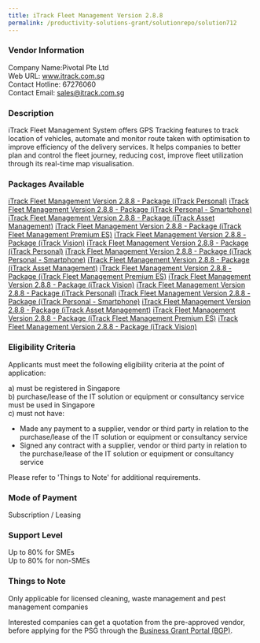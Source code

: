 ```yaml
---
title: iTrack Fleet Management Version 2.8.8
permalink: /productivity-solutions-grant/solutionrepo/solution712
---
```


### Vendor Information
Company Name:Pivotal Pte Ltd <br>Web URL: www.itrack.com.sg <br>Contact Hotline: 67276060 <br>Contact Email: sales@itrack.com.sg <br>

### Description

iTrack Fleet Management System offers GPS Tracking features to track location of vehicles, automate and monitor route taken with optimisation to improve efficiency of the delivery services. It helps companies to better plan and control the fleet journey, reducing cost, improve fleet utilization through its real-time map visualisation.

### Packages Available

<a href='https://www.gobusiness.gov.sg/images/psg/Pivotal_ES_Annex_3_Part_1.pdf' target='_blank'>iTrack Fleet Management Version 2.8.8 - Package (iTrack Personal)</a>
<a href='https://www.gobusiness.gov.sg/images/psg/Pivotal_ES_Annex_3_Part_2.pdf' target='_blank'>iTrack Fleet Management Version 2.8.8 - Package (iTrack Personal - Smartphone)</a>
<a href='https://www.gobusiness.gov.sg/images/psg/Pivotal_ES_Annex_3_Part_3.pdf' target='_blank'>iTrack Fleet Management Version 2.8.8 - Package (iTrack Asset Management)</a>
<a href='https://www.gobusiness.gov.sg/images/psg/Pivotal_ES_Annex_3_Part_4.pdf' target='_blank'>iTrack Fleet Management Version 2.8.8 - Package (iTrack Fleet Management Premium ES)</a>
<a href='https://www.gobusiness.gov.sg/images/psg/Pivotal_ES_Annex_3_Part_5.pdf' target='_blank'>iTrack Fleet Management Version 2.8.8 - Package (iTrack Vision)</a>
<a href='https://www.gobusiness.gov.sg/images/psg/Pivotal_ES_Annex_3_Part_1.pdf' target='_blank'>iTrack Fleet Management Version 2.8.8 - Package (iTrack Personal)</a>
<a href='https://www.gobusiness.gov.sg/images/psg/Pivotal_ES_Annex_3_Part_2.pdf' target='_blank'>iTrack Fleet Management Version 2.8.8 - Package (iTrack Personal - Smartphone)</a>
<a href='https://www.gobusiness.gov.sg/images/psg/Pivotal_ES_Annex_3_Part_3.pdf' target='_blank'>iTrack Fleet Management Version 2.8.8 - Package (iTrack Asset Management)</a>
<a href='https://www.gobusiness.gov.sg/images/psg/Pivotal_ES_Annex_3_Part_4.pdf' target='_blank'>iTrack Fleet Management Version 2.8.8 - Package (iTrack Fleet Management Premium ES)</a>
<a href='https://www.gobusiness.gov.sg/images/psg/Pivotal_ES_Annex_3_Part_5.pdf' target='_blank'>iTrack Fleet Management Version 2.8.8 - Package (iTrack Vision)</a>
<a href='https://www.gobusiness.gov.sg/images/psg/Pivotal_ES_Annex_3_Part_1.pdf' target='_blank'>iTrack Fleet Management Version 2.8.8 - Package (iTrack Personal)</a>
<a href='https://www.gobusiness.gov.sg/images/psg/Pivotal_ES_Annex_3_Part_2.pdf' target='_blank'>iTrack Fleet Management Version 2.8.8 - Package (iTrack Personal - Smartphone)</a>
<a href='https://www.gobusiness.gov.sg/images/psg/Pivotal_ES_Annex_3_Part_3.pdf' target='_blank'>iTrack Fleet Management Version 2.8.8 - Package (iTrack Asset Management)</a>
<a href='https://www.gobusiness.gov.sg/images/psg/Pivotal_ES_Annex_3_Part_4.pdf' target='_blank'>iTrack Fleet Management Version 2.8.8 - Package (iTrack Fleet Management Premium ES)</a>
<a href='https://www.gobusiness.gov.sg/images/psg/Pivotal_ES_Annex_3_Part_5.pdf' target='_blank'>iTrack Fleet Management Version 2.8.8 - Package (iTrack Vision)</a>

### Eligibility Criteria

Applicants must meet the following eligibility criteria at the point of application:

a) must be registered in Singapore <br>
b) purchase/lease of the IT solution or equipment or consultancy service must be used in Singapore <br>
c) must not have:
- Made any payment to a supplier, vendor or third party in relation to the purchase/lease of the IT solution or equipment or consultancy service
- Signed any contract with a supplier, vendor or third party in relation to the purchase/lease of the IT solution or equipment or consultancy service

Please refer to 'Things to Note' for additional requirements.

### Mode of Payment
Subscription / Leasing

### Support Level
Up to 80% for SMEs <br>
Up to 80% for non-SMEs

### Things to Note
Only applicable for licensed cleaning, waste management and pest management companies

Interested companies can get a quotation from the pre-approved vendor, before applying for the PSG through the <a target='_blank' href='https://www.businessgrants.gov.sg/'>Business Grant Portal (BGP)</a>.
